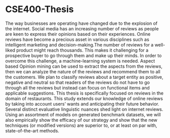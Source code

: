 # CSE400-Thesis

The way businesses are operating have changed due to the explosion of the internet.
Social media has an increasing number of reviews as people are keen to express their
opinions based on their experiences. Online reviews have become a precious asset in
various disciplines such as intelligent marketing and decision-making.The number of
reviews for a well-liked product might reach thousands. This makes it challenging
for a prospective buyer to go through them and make up their minds. In order to
overcome this challenge, a machine-learning system is needed. Aspect based Opinion
mining can be used to extract the aspects from the reviews, then we can analyze the
nature of the reviews and recommend them to all the customers. We plan to classify
reviews about a target entity as positive, negative and neutral so that readers of
the reviews do not have to go through all the reviews but instead can focus on
functional items and applicable suggestions. This thesis is specifically focused on
reviews in the domain of restaurants. This study extends our knowledge of online
reviews by taking into account users’ wants and anticipating their future behavior.
Several distinct evaluative linguistic nuances shed light on internet reviews. Using
an assortment of models on generated benchmark datasets, we will also empirically
show the efficacy of our strategy and show that the new techniques (or modified
versions) are superior to, or at least on par with, state-of-the-art methods.
